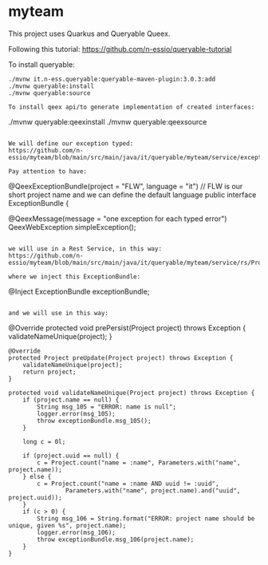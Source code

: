 # myteam

This project uses Quarkus and Queryable Queex.

Following this tutorial:
https://github.com/n-essio/queryable-tutorial

To install queryable:
```
./mvnw it.n-ess.queryable:queryable-maven-plugin:3.0.3:add
./mvnw queryable:install
./mvnw queryable:source

To install qeex api/to generate implementation of created interfaces:
```
./mvnw queryable:qeexinstall
./mvnw queryable:qeexsource
```

We will define our exception typed:
https://github.com/n-essio/myteam/blob/main/src/main/java/it/queryable/myteam/service/exception/ExceptionBundle.java

Pay attention to have:
```
@QeexExceptionBundle(project = "FLW", language = "it") // FLW is our short project name and we can define the default language
public interface ExceptionBundle {

@QeexMessage(message = "one exception for each typed error")
QeexWebException simpleException();
```

we will use in a Rest Service, in this way:
https://github.com/n-essio/myteam/blob/main/src/main/java/it/queryable/myteam/service/rs/ProjectServiceRs.java

where we inject this ExceptionBundle:

```
@Inject
ExceptionBundle exceptionBundle;
```

and we will use in this way:

```
@Override
	protected void prePersist(Project project) throws Exception {
		validateNameUnique(project);
	}

	@Override
	protected Project preUpdate(Project project) throws Exception {
		validateNameUnique(project);
		return project;
	}

	protected void validateNameUnique(Project project) throws Exception {
		if (project.name == null) {
			String msg_105 = "ERROR: name is null";
			logger.error(msg_105);
			throw exceptionBundle.msg_105();
		}

		long c = 0l;

		if (project.uuid == null) {
			c = Project.count("name = :name", Parameters.with("name", project.name));
		} else {
			c = Project.count("name = :name AND uuid != :uuid",
					Parameters.with("name", project.name).and("uuid", project.uuid));
		}
		if (c > 0) {
			String msg_106 = String.format("ERROR: project name should be unique, given %s", project.name);
			logger.error(msg_106);
			throw exceptionBundle.msg_106(project.name);
		}
	}
```
